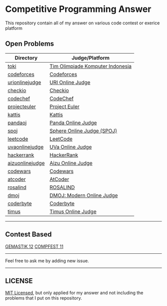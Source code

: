 # Competitive Programming Answer

This repository contain all of my answer on various code contest or exerice platform

## Open Problems

| Directory                          | Judge/Platform                                                   |
|------------------------------------|------------------------------------------------------------------|
| [toki](toki)                       | [Tim Olimpiade Komputer Indonesia](https://training.ia-toki.org) |
| [codeforces](codeforces)           | [Codeforces](https://codeforces.com)                             |
| [urionlinejudge](urionlinejudge)   | [URI Online Judge](https://www.urionlinejudge.com.br)            |
| [checkio](checkio)                 | [Checkio](https://checkio.org)                                   |
| [codechef](codechef)               | [CodeChef](https://www.codechef.com)                             |
| [projecteuler](projecteuler)       | [Project Euler](https://projecteuler.net)                        |
| [kattis](kattis)                   | [Kattis](https://open.kattis.com)                                |
| [pandaoj](pandaoj)                 | [Panda Online Judge](https://pandaoj.com)                        |
| [spoj](spoj)                       | [Sphere Online Judge (SPOJ)](https://spoj.com)                   |
| [leetcode](leetcode)               | [LeetCode](https://leetcode.com)                                 |
| [uvaonlinejudge](uvaonlinejudge)   | [UVa Online Judge](https://uva.onlinejudge.org)                  |
| [hackerrank](hackerrank)           | [HackerRank](https://hackerrank.com)                             |
| [aizuonlinejudge](aizuonlinejudge) | [Aizu Online Judge](http://judge.u-aizu.ac.jp)                   |
| [codewars](codewars)               | [Codewars](https://www.codewars.com)                             |
| [atcoder](atcoder)                 | [AtCoder](https://atcoder.jp)                                    |
| [rosalind](rosalind)               | [ROSALIND](http://rosalind.info)                                 |
| [dmoj](dmoj)                       | [DMOJ: Modern Online Judge](https://dmoj.ca)                     |
| [coderbyte](coderbyte)             | [Coderbyte](https://coderbyte.com)                               |
| [timus](timus)                     | [Timus Online Judge](http://acm.timus.ru)                        |

---

## Contest Based

[GEMASTIK 12](contest/gemastik/12)
[COMPFEST 11](contest/compfest/11)

---

Feel free to ask me by adding new issue.

---

## LICENSE

[MIT Licensed](LICENSE), but only applied for my answer and not including the problems that I put on this repository.